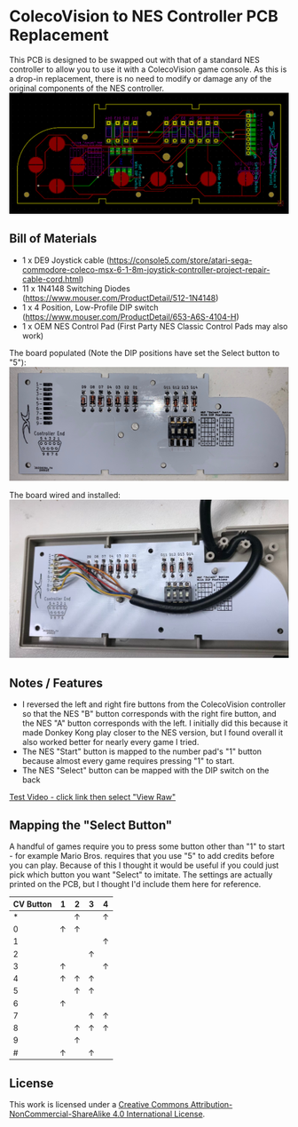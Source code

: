# ColecoVision to NES Controller PCB Replacement
This PCB is designed to be swapped out with that of a standard NES controller to allow you to use it with a ColecoVision game console.  As this is a drop-in replacement, there is no need to modify or damage any of the original components of the NES controller.
![V4 PCB](V4_PCB.png)

## Bill of Materials
* 1 x DE9 Joystick cable (https://console5.com/store/atari-sega-commodore-coleco-msx-6-1-8m-joystick-controller-project-repair-cable-cord.html)
* 11 x 1N4148 Switching Diodes (https://www.mouser.com/ProductDetail/512-1N4148)
* 1 x 4 Position, Low-Profile DIP switch (https://www.mouser.com/ProductDetail/653-A6S-4104-H)
* 1 x OEM NES Control Pad (First Party NES Classic Control Pads may also work)

The board populated (Note the DIP positions have set the Select button to "5"):
![V4 Populated](V4_Populated.jpg)

The board wired and installed:
![V4 Installed](V4_Installed.jpg)


## Notes / Features
* I reversed the left and right fire buttons from the ColecoVision controller so that the NES "B" button corresponds with the right fire button, and the NES "A" button corresponds with the left.  I initially did this because it made Donkey Kong play closer to the NES version, but I found overall it also worked better for nearly every game I tried.
* The NES "Start" button is mapped to the number pad's "1" button because almost every game requires pressing "1" to start.
* The NES "Select" button can be mapped with the DIP switch on the back

[Test Video - click link then select "View Raw"](TESTING.MOV)
## Mapping the "Select Button"

A handful of games require you to press some button other than "1" to start - for example Mario Bros. requires that you use "5" to add credits before you can play.  Because of this I thought it would be useful if you could just pick which button you want "Select" to imitate.  The settings are actually printed on the PCB, but I thought I'd include them here for reference.

| CV Button | 1 | 2 | 3 | 4 |
|-----------|---|---|---|---|
|         * |   | ↑ |   | ↑ |
|         0 | ↑ | ↑ |   |   |
|         1 |   |   |   | ↑ |
|         2 |   |   | ↑ |   |
|         3 | ↑ |   |   | ↑ |
|         4 | ↑ | ↑ | ↑ |   |
|         5 |   | ↑ | ↑ |   |
|         6 | ↑ |   |   |   |
|         7 |   |   | ↑ | ↑ |
|         8 |   | ↑ | ↑ | ↑ |
|         9 |   | ↑ |   |   |
|         # | ↑ |   | ↑ |   |



## License
This work is licensed under a [Creative Commons Attribution-NonCommercial-ShareAlike 4.0 International License](http://creativecommons.org/licenses/by-nc-sa/4.0/).
